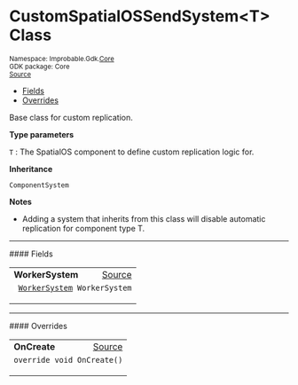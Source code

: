 
# CustomSpatialOSSendSystem&lt;T&gt; Class
<sup>
Namespace: Improbable.Gdk.<a href="{{urlRoot}}/api/core-index">Core</a><br/>
GDK package: Core<br/>
<a href="https://www.github.com/spatialos/gdk-for-unity/blob/decea028/workers/unity/Packages/io.improbable.gdk.core/Systems/CustomSpatialOSSendSystem.cs/#L15">Source</a>
<style>
a code {
                    padding: 0em 0.25em!important;
}
code {
                    background-color: #ffffff!important;
}
</style>
</sup>
<nav id="pageToc" class="page-toc"><ul><li><a href="#fields">Fields</a>
<li><a href="#overrides">Overrides</a>
</ul></nav>

</p>



<p>Base class for custom replication. </p>


</p>

<b>Type parameters</b>

<code>T</code> : The SpatialOS component to define custom replication logic for.


</p>

<b>Inheritance</b>

<code>ComponentSystem</code>


</p>

<b>Notes</b>

- Adding a system that inherits from this class will disable automatic replication for component type T. 





</p>
<hr style="width:100%; border-top-color:#d8d8d8" />
#### Fields


</p>




<table width="100%">
    <tr>
        <td style="border-right:none"><a id="workersystem"></a><b>WorkerSystem</b></td>
        <td style="border-left:none; text-align:right"><a href="https://www.github.com/spatialos/gdk-for-unity/blob/decea028/workers/unity/Packages/io.improbable.gdk.core/Systems/CustomSpatialOSSendSystem.cs/#L22">Source</a></td>
    </tr>
    <tr>
        <td colspan="2">
<code> <a href="{{urlRoot}}/api/core/worker-system">WorkerSystem</a> WorkerSystem</code></p>


</td>
    </tr>
</table>









</p>
<hr style="width:100%; border-top-color:#d8d8d8" />
#### Overrides


</p>




<table width="100%">
    <tr>
        <td style="border-right:none"><a id="oncreate"></a><b>OnCreate</b></td>
        <td style="border-left:none; text-align:right"><a href="https://www.github.com/spatialos/gdk-for-unity/blob/decea028/workers/unity/Packages/io.improbable.gdk.core/Systems/CustomSpatialOSSendSystem.cs/#L26">Source</a></td>
    </tr>
    <tr>
        <td colspan="2">
<code>override void OnCreate()</code></p>






</td>
    </tr>
</table>




